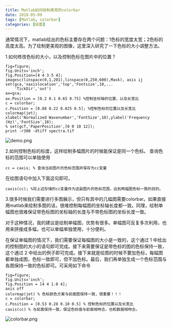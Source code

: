 ```yaml
---
title: Matlab如何绘制美观的colorbar
date: 2018-05-09
tags: [Matlab, colorbar]
categories: [绘图]
---
```


通常情况下，matlab绘出的色标主要存在两个问题：1色标的宽度太宽；2色标的高度太高。为了绘制更美观的图像，这里深入研究了一下色标的大小调整方法。

1.如何修改色标的大小，以及控制色标在图片中的位置？
```
fig=figure;
fig.Units='inch';
fig.Position=[4 4 3.5 4];
imagesc(linspace(0,1,201),linspace(0,250,600),Mask), axis ij
set(gca,'xaxislocation','top','Fontsize',10,...
    'TickDir','out')
ax=gca;
ax.Position = [0.2 0.1 0.65 0.75] %控制坐标轴的位置，以及长宽比
c = colorbar;
c.Position = [0.88 0.22 0.025 0.5]; %控制色标的位置以及长宽比
colormap(jet);
xlabel('Normalized Wavenumber','FontSize',10),ylabel('Frequency (Hz)','FontSize',10);
% set(gcf,'PaperPosition',[0 0 10 12]);
print -r300 -dtiff spectra.tif
```
<!-- more -->
![demo.png](https://upload-images.jianshu.io/upload_images/1703880-6dd04234b930e631.png?imageMogr2/auto-orient/strip%7CimageView2/2/w/1240)




2.如何控制色标的标度，这样绘制多幅图片的时候能保证是同一个色标。
查询色标的范围可以单独使用
```
cc = caxis; % 查询当前图片的色标范围并保存为cc变量
```
在绘图语句中加入下面这句即可。
```
caxis(cc); %将上述存储的cc变量作为这副图片的色标范围，达到两幅图色标一致的目的。
```

3.很多时候我们需要进行多图展示，但只有其中的几幅图需要colorbar。如果直接用matlab来绘制多图的话，很难控制每幅图的坐标轴长度都一致。同理，绘制单幅图也很难保证带色标图的坐标轴的长度与不带色标图的坐标长度一致。

对于这种情况，我的建议是绘制单幅图，优势有很多。单幅图可反复多次利用，也用来拼接成多幅，也可以单幅单独使用，十分便利。

在保证单幅图的情况下，我们需要保证每幅图的大小是一致的，这个通过 1 中给出的控制图的大小的语句即可完成。接下来需要保证是带色标的图的色标保持一致，这个通过 2 中给出的例子即可完成。接下来就是绘图的时候不要加色标，每幅图都单独成图，色标一致即可，但不加色标。最后，我们再单独生成一个色标范围与各图保持一致的色标即可。可采用如下命令
```
fig=figure;
fig.Units='inch';
fig.Position = [4 4 1.0 4];
axis off
colormap(jet) % 色标颜色方案与前面图保持一致，很重要！！！
c = colorbar;
c.Position = [0.53 0.28 0.10 0.5] % 控制色标的位置以及长宽比
caxis(cc) % 与前面保持一致，保证色标值与前面相吻合，也和数据相吻合。
```

![colorbar.png](https://upload-images.jianshu.io/upload_images/1703880-6f386db7c2581b4d.png?imageMogr2/auto-orient/strip%7CimageView2/2/w/1240)
